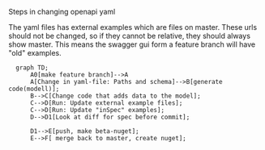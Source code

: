 Steps in changing openapi yaml 

The yaml files has external examples which are files on master. These urls should not be changed, so if they cannot be relative, they should always show master. This means the swagger gui form a feature branch will have "old" examples. 
```mermaid      
  graph TD;
      A0[make feature branch]-->A
      A[Change in yaml-file: Paths and schema]-->B[generate code(modell)];
      B-->C[Change code that adds data to the model];
      C-->D[Run: Update external example files];
      C-->D[Run: Update "inSpec" examples];
      D-->D1[Look at diff for spec before commit];
      
      D1-->E[push, make beta-nuget];
      E-->F[ merge back to master, create nuget];

      
```
